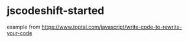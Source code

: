 # jscodeshift-started

example from https://www.toptal.com/javascript/write-code-to-rewrite-your-code
